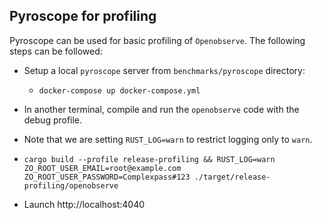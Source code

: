 ## Pyroscope for profiling

Pyroscope can be used for basic profiling of `Openobserve`.
The following steps can be followed:
- Setup a local `pyroscope` server from `benchmarks/pyroscope` directory:
  - `docker-compose up docker-compose.yml`
- In another terminal, compile and run the `openobserve` code with the debug profile.
- Note that we are setting `RUST_LOG=warn` to restrict logging only to `warn`.
- `cargo build --profile release-profiling && RUST_LOG=warn ZO_ROOT_USER_EMAIL=root@example.com ZO_ROOT_USER_PASSWORD=Complexpass#123 ./target/release-profiling/openobserve`

- Launch http://localhost:4040
